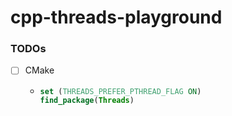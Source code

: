 cpp-threads-playground
======================
### TODOs
- [ ] CMake
  - ```CMake
    set (THREADS_PREFER_PTHREAD_FLAG ON)
    find_package(Threads)
    ```
